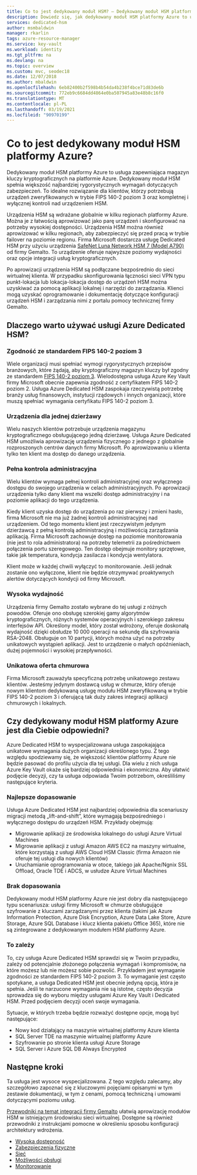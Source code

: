 ```yaml
---
title: Co to jest dedykowany moduł HSM? — Dedykowany moduł HSM platformy Azure | Microsoft Docs
description: Dowiedz się, jak dedykowany moduł HSM platformy Azure to usługa platformy Azure, która zapewnia magazyn kluczy kryptograficznych na platformie Azure.
services: dedicated-hsm
author: msmbaldwin
manager: rkarlin
tags: azure-resource-manager
ms.service: key-vault
ms.workload: identity
ms.tgt_pltfrm: na
ms.devlang: na
ms.topic: overview
ms.custom: mvc, seodec18
ms.date: 12/07/2018
ms.author: mbaldwin
ms.openlocfilehash: 6eb82400b2f598b4b54da4b238f4bce71d83de6b
ms.sourcegitcommit: 772eb9c6684dd4864e0ba507945a83e48b8c16f0
ms.translationtype: MT
ms.contentlocale: pl-PL
ms.lasthandoff: 03/19/2021
ms.locfileid: "90970199"
---
```

# <a name="what-is-azure-dedicated-hsm"></a>Co to jest dedykowany moduł HSM platformy Azure?

Dedykowany moduł HSM platformy Azure to usługa zapewniająca magazyn kluczy kryptograficznych na platformie Azure. Dedykowany moduł HSM spełnia większość najbardziej rygorystycznych wymagań dotyczących zabezpieczeń. To idealne rozwiązanie dla klientów, którzy potrzebują urządzeń zweryfikowanych w trybie FIPS 140-2 poziom 3 oraz kompletnej i wyłącznej kontroli nad urządzeniem HSM. 

 Urządzenia HSM są wdrażane globalnie w kilku regionach platformy Azure. Można je z łatwością aprowizować jako parę urządzeń i skonfigurować na potrzeby wysokiej dostępności. Urządzenia HSM można również aprowizować w kilku regionach, aby zabezpieczyć się przed pracą w trybie failover na poziomie regionu. Firma Microsoft dostarcza usługę Dedicated HSM przy użyciu urządzenia [SafeNet Luna Network HSM 7 (Model A790)](https://safenet.gemalto.com/data-encryption/hardware-security-modules-hsms/safenet-network-hsm/) od firmy Gemalto. To urządzenie oferuje najwyższe poziomy wydajności oraz opcje integracji usług kryptograficznych. 

Po aprowizacji urządzenia HSM są podłączane bezpośrednio do sieci wirtualnej klienta. W przypadku skonfigurowania łączności sieci VPN typu punkt-lokacja lub lokacja-lokacja dostęp do urządzeń HSM można uzyskiwać za pomocą aplikacji lokalnej i narzędzi do zarządzania. Klienci mogą uzyskać oprogramowanie i dokumentację dotyczące konfiguracji urządzeń HSM i zarządzania nimi z portalu pomocy technicznej firmy Gemalto.

## <a name="why-use-azure-dedicated-hsm"></a>Dlaczego warto używać usługi Azure Dedicated HSM?

### <a name="fips-140-2-level-3-compliance"></a>Zgodność ze standardem FIPS 140-2 poziom 3

Wiele organizacji musi spełniać wymogi rygorystycznych przepisów branżowych, które żądają, aby kryptograficzny magazyn kluczy był zgodny ze standardem [FIPS 140-2 poziom 3](https://csrc.nist.gov/publications/detail/fips/140/2/final). Wielodostępna usługa Azure Key Vault firmy Microsoft obecnie zapewnia zgodność z certyfikatem FIPS 140-2 poziom 2. Usługa Azure Dedicated HSM zaspokaja rzeczywistą potrzebę branży usług finansowych, instytucji rządowych i innych organizacji, które muszą spełniać wymagania certyfikatu FIPS 140-2 poziom 3.

### <a name="single-tenant-devices"></a>Urządzenia dla jednej dzierżawy

Wielu naszych klientów potrzebuje urządzenia magazynu kryptograficznego obsługującego jedną dzierżawę. Usługa Azure Dedicated HSM umożliwia aprowizację urządzenia fizycznego z jednego z globalnie rozproszonych centrów danych firmy Microsoft. Po aprowizowaniu u klienta tylko ten klient ma dostęp do danego urządzenia.

### <a name="full-administrative-control"></a>Pełna kontrola administracyjna

Wielu klientów wymaga pełnej kontroli administracyjnej oraz wyłącznego dostępu do swojego urządzenia w celach administracyjnych. Po aprowizacji urządzenia tylko dany klient ma wszelki dostęp administracyjny i na poziomie aplikacji do tego urządzenia.

 Kiedy klient uzyska dostęp do urządzenia po raz pierwszy i zmieni hasło, firma Microsoft nie ma już żadnej kontroli administracyjnej nad urządzeniem. Od tego momentu klient jest rzeczywistym jedynym dzierżawcą z pełną kontrolą administracyjną i możliwością zarządzania aplikacją. Firma Microsoft zachowuje dostęp na poziomie monitorowania (nie jest to rola administratora) na potrzeby telemetrii za pośrednictwem połączenia portu szeregowego. Ten dostęp obejmuje monitory sprzętowe, takie jak temperatura, kondycja zasilacza i kondycja wentylatora. 
 
 Klient może w każdej chwili wyłączyć to monitorowanie. Jeśli jednak zostanie ono wyłączone, klient nie będzie otrzymywać proaktywnych alertów dotyczących kondycji od firmy Microsoft.

### <a name="high-performance"></a>Wysoka wydajność

Urządzenia firmy Gemalto zostało wybrane do tej usługi z różnych powodów. Oferuje ono obsługę szerokiej gamy algorytmów kryptograficznych, różnych systemów operacyjnych i szerokiego zakresu interfejsów API. Określony model, który został wdrożony, oferuje doskonałą wydajność dzięki obsłudze 10 000 operacji na sekundę dla szyfrowania RSA-2048. Obsługuje on 10 partycji, których można użyć na potrzeby unikatowych wystąpień aplikacji. Jest to urządzenie o małych opóźnieniach, dużej pojemności i wysokiej przepływności.

### <a name="unique-cloud-based-offering"></a>Unikatowa oferta chmurowa

Firma Microsoft zauważyła specyficzną potrzebę unikatowego zestawu klientów. Jesteśmy jedynym dostawcą usług w chmurze, który oferuje nowym klientom dedykowaną usługę modułu HSM zweryfikowaną w trybie FIPS 140-2 poziom 3 i oferującą tak duży zakres integracji aplikacji chmurowych i lokalnych.

## <a name="is-azure-dedicated-hsm-right-for-you"></a>Czy dedykowany moduł HSM platformy Azure jest dla Ciebie odpowiedni?

Azure Dedicated HSM to wyspecjalizowana usługa zaspokajająca unikatowe wymagania dużych organizacji określonego typu. Z tego względu spodziewamy się, że większość klientów platformy Azure nie będzie pasować do profilu użycia dla tej usługi. Dla wielu z nich usługa Azure Key Vault okaże się bardziej odpowiednia i ekonomiczna. Aby ułatwić podjęcie decyzji, czy ta usługa odpowiada Twoim potrzebom, określiliśmy następujące kryteria.

### <a name="best-fit"></a>Najlepsze dopasowanie

Usługa Azure Dedicated HSM jest najbardziej odpowiednia dla scenariuszy migracji metodą „lift-and-shift”, które wymagają bezpośredniego i wyłącznego dostępu do urządzeń HSM. Przykłady obejmują:

- Migrowanie aplikacji ze środowiska lokalnego do usługi Azure Virtual Machines
- Migrowanie aplikacji z usługi Amazon AWS EC2 na maszyny wirtualne, które korzystają z usługi AWS Cloud HSM Classic (firma Amazon nie oferuje tej usługi dla nowych klientów)
- Uruchamianie oprogramowania w otoce, takiego jak Apache/Ngnix SSL Offload, Oracle TDE i ADCS, w usłudze Azure Virtual Machines 

### <a name="not-a-fit"></a>Brak dopasowania

Dedykowany moduł HSM platformy Azure nie jest dobry dla następującego typu scenariusza: usługi firmy Microsoft w chmurze obsługujące szyfrowanie z kluczami zarządzanymi przez klienta (takimi jak Azure Information Protection, Azure Disk Encryption, Azure Data Lake Store, Azure Storage, Azure SQL Database i klucz klienta pakietu Office 365), które nie są zintegrowane z dedykowanym modułem HSM platformy Azure.

### <a name="it-depends"></a>To zależy

To, czy usługa Azure Dedicated HSM sprawdzi się w Twoim przypadku, zależy od potencjalnie złożonego połączenia wymagań i kompromisów, na które możesz lub nie możesz sobie pozwolić. Przykładem jest wymaganie zgodności ze standardem FIPS 140-2 poziom 3. To wymaganie jest często spotykane, a usługa Dedicated HSM jest obecnie jedyną opcją, która je spełnia. Jeśli te narzucone wymagania nie są istotne, często decyzja sprowadza się do wyboru między usługami Azure Key Vault i Dedicated HSM. Przed podjęciem decyzji oceń swoje wymagania.

Sytuacje, w których trzeba będzie rozważyć dostępne opcje, mogą być następujące: 

- Nowy kod działający na maszynie wirtualnej platformy Azure klienta
- SQL Server TDE na maszynie wirtualnej platformy Azure
- Szyfrowanie po stronie klienta usługi Azure Storage
- SQL Server i Azure SQL DB Always Encrypted

## <a name="next-steps"></a>Następne kroki

Ta usługa jest wysoce wyspecjalizowana. Z tego względu zalecamy, aby szczegółowo zapoznać się z kluczowymi pojęciami opisanymi w tym zestawie dokumentacji, w tym z cenami, pomocą techniczną i umowami dotyczącymi poziomu usług. 

[Przewodniki na temat integracji firmy Gemalto](https://safenet.gemalto.com/partners/microsoft/) ułatwią aprowizację modułów HSM w istniejącym środowisku sieci wirtualnej. Dostępne są również przewodniki z instrukcjami pomocne w określeniu sposobu konfiguracji architektury wdrożenia.

* [Wysoka dostępność](high-availability.md)
* [Zabezpieczenia fizyczne](physical-security.md)
* [Sieć](networking.md)
* [Możliwości obsługi](supportability.md)
* [Monitorowanie](monitoring.md)
